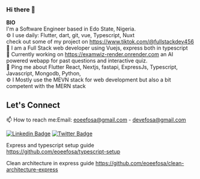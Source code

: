 
<!-- ![Profile Views](https://komarev.com/ghpvc/?username=dirambora&color=green)  ![Followers](https://img.shields.io/github/followers/eoeefosa) ![Stars](https://img.shields.io/github/stars/eoeefosa?label=Profile%20Stars&logo=Profile%20stars&logoColor=g)  -->


### Hi there 👋

<!--
**eoeefosa/eoeefosa** is a ✨ _special_ ✨ repository because its `README.md` (this file) appears on your GitHub profile.-->



<b>BIO</b><br>
 I'm a Software Engineer based in Edo State, Nigeria.<br>
⚙️ I use daily: Flutter, dart, git, vue, Typescript, Nuxt<br>
check out some of my project on https://www.tiktok.com/@fullstackdev456 <br>
🌱 I am a Full Stack web developer using Vuejs, express both in typescript <br>
🤔 Currently working on https://examwiz-render.onrender.com an AI powered webapp for past questions and interactive quiz. <br>
💬 Ping me about Flutter React, Nextjs, fastapi, ExpressJs, Typescript, Javascript,  Mongodb, Python,<br>
⚙️ I Mostly use the MEVN stack for web development but also a bit competent with the MERN stack

<!-- ## Featured Projects

<!-- - [Flutter Fitness](https://github.com/username/repo): A fitness app that provides personalized workout routines and nutrition plans. -->
<!-- - [Flutter E-Commerce](https://github.com/username/repo): An online shopping app with a sleek and intuitive user interface. -->
<!-- - [Flutter TODO LIST APP](https://github.com/eoeefosa/simple-provider-example.git): A todo list app using provider package.It allow you create a task and strike the task when it is complete or remove the task completely -->
<!-- - [Flutter Recipe app](https://github.com/eoeefosa/recipes.git): A flutter app that shows a list of imaginary recipes and their ingredient. -->

<!-- - [Flutter Social](https://github.com/eoeefosa/Fooderlich-2.0.git): A social recipe app to see what friends are cooking and other food you like. -->
<!-- - [Flutter Social](https://github.com/username/repo): A social media app for connecting with friends and family. --> 

## Let's Connect

📫 How to reach me:Email: eoeefosa@gmail.com
      - devefosa@gmail.com
<!-- LinkedIn: https://www.linkedin.com/in/efosa-osemwegie-1052941a0 -->
[![Linkedin Badge](https://img.shields.io/badge/LinkedIn-0077B5?style=for-the-badge&logo=linkedin&logoColor=white)](https://www.linkedin.com/in/efosa-osemwegie-1052941a0)
[![Twitter Badge](https://img.shields.io/badge/Twitter-1DA1F2?style=for-the-badge&logo=twitter&logoColor=white)](https://twitter.com/intent/follow?screen_name=OsemwegieEfosa1)
<!-- https://twitter.com/OsemwegieEfosa1 -->

 Express and typescript setup guide https://github.com/eoeefosa/typescript-setup

 Clean architecture in express guide https://github.com/eoeefosa/clean-architecture-express

<!-- ### Github Stats -->
<!-- [![trophy](https://github-profile-trophy.vercel.app/?username=eoeefosa&margin-w=8)](https://github.com/eoeefosa/github-profile-trophy) -->
<!-- [![Efosa's Github Stats](https://github-readme-stats.vercel.app/api?username=eoeefosa&count_private=true&theme=default&show_icons=true)](https://github.com/eoeefosa) -->
<!-- ![](https://github-readme-streak-stats.herokuapp.com/?user=eoeefosa&theme=light&hide_border=false)<br/> -->
<!-- ![](https://github-readme-stats.vercel.app/api/top-langs/?username=eoeefosa&theme=light&hide_border=false&include_all_commits=true&count_private=true&layout=compact) -->


<!-- <a title="Made with Fluent Design" href="https://github.com/bdlukaa/fluent_ui">
  <img
    src="https://img.shields.io/badge/fluent-design-blue?style=flat-square&color=gray&labelColor=0078D7"
  >
</a>
 -->
